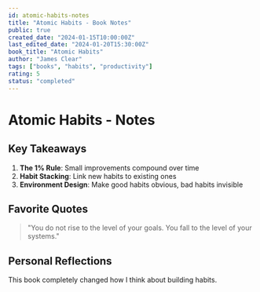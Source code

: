 ```yaml
---
id: atomic-habits-notes
title: "Atomic Habits - Book Notes"
public: true
created_date: "2024-01-15T10:00:00Z"
last_edited_date: "2024-01-20T15:30:00Z"
book_title: "Atomic Habits"
author: "James Clear"
tags: ["books", "habits", "productivity"]
rating: 5
status: "completed"
---
```


# Atomic Habits - Notes

## Key Takeaways

1. **The 1% Rule**: Small improvements compound over time
2. **Habit Stacking**: Link new habits to existing ones
3. **Environment Design**: Make good habits obvious, bad habits invisible

## Favorite Quotes

> "You do not rise to the level of your goals. You fall to the level of your systems."

## Personal Reflections

This book completely changed how I think about building habits.
